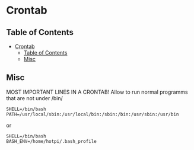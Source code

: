 # Crontab

## Table of Contents

- [Crontab](#crontab)
  - [Table of Contents](#table-of-contents)
  - [Misc](#misc)

## Misc

MOST IMPORTANT LINES IN A CRONTAB! Allow to run normal programms that are not under /bin/

```shell
SHELL=/bin/bash
PATH=/usr/local/sbin:/usr/local/bin:/sbin:/bin:/usr/sbin:/usr/bin
```

or

```shell
SHELL=/bin/bash
BASH_ENV=/home/hotpi/.bash_profile
```

